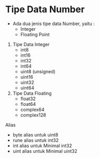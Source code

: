 # Tipe Data Number

- Ada dua jenis tipe data Number, yaitu :
  - Integer
  - Floating Point

1. Tipe Data Integer
   - int8
   - int16
   - int32
   - int64
   - uint8 (unsigned)
   - uint16
   - uint32
   - uint64
2. Tipe Data Floating
   - float32
   - float64
   - complex64
   - complex128

Alias

- byte alias untuk uint8
- rune alias untuk int32
- int alias untuk Minimal int32
- uint alias untuk Minimal uint32
